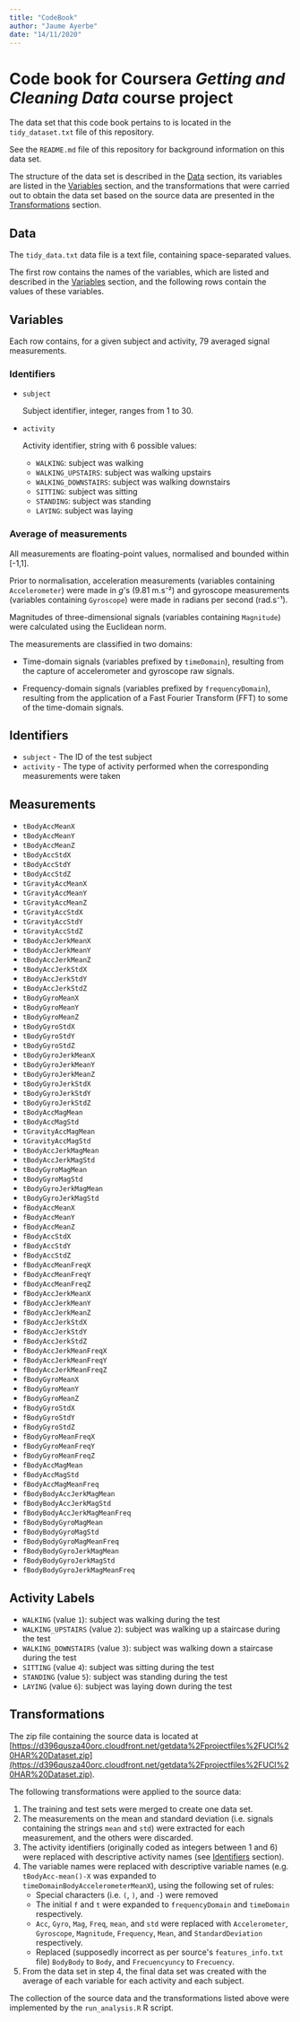 ```yaml
---
title: "CodeBook"
author: "Jaume Ayerbe"
date: "14/11/2020"
---
```


# Code book for Coursera *Getting and Cleaning Data* course project

The data set that this code book pertains to is located in the `tidy_dataset.txt` file of this repository.

See the `README.md` file of this repository for background information on this data set.

The structure of the data set is described in the [Data](#data) section, its variables are listed in the [Variables](#variables) section, and the transformations that were carried out to obtain the data set based on the source data are presented in the [Transformations](#transformations) section.

## Data <a name="data"></a>

The `tidy_data.txt` data file is a text file, containing space-separated values.

The first row contains the names of the variables, which are listed and described in the [Variables](#variables) section, and the following rows contain the values of these variables. 

## Variables <a name="variables"></a>

Each row contains, for a given subject and activity, 79 averaged signal measurements.

### Identifiers <a name="identifiers"></a>

- `subject`

	Subject identifier, integer, ranges from 1 to 30.

- `activity`

	Activity identifier, string with 6 possible values: 
	- `WALKING`: subject was walking
	- `WALKING_UPSTAIRS`: subject was walking upstairs
	- `WALKING_DOWNSTAIRS`: subject was walking downstairs
	- `SITTING`: subject was sitting
	- `STANDING`: subject was standing
	- `LAYING`: subject was laying

### Average of measurements <a name="average-measurements"></a>

All measurements are floating-point values, normalised and bounded within [-1,1].

Prior to normalisation, acceleration measurements (variables containing `Accelerometer`) were made in *g*'s (9.81 m.s⁻²) and gyroscope measurements (variables containing `Gyroscope`) were made in radians per second (rad.s⁻¹).

Magnitudes of three-dimensional signals (variables containing `Magnitude`) were calculated using the Euclidean norm.

The measurements are classified in two domains:

- Time-domain signals (variables prefixed by `timeDomain`), resulting from the capture of accelerometer and gyroscope raw signals.

- Frequency-domain signals (variables prefixed by `frequencyDomain`), resulting from the application of a Fast Fourier Transform (FFT) to some of the time-domain signals.

## Identifiers

* `subject` - The ID of the test subject
* `activity` - The type of activity performed when the corresponding measurements were taken

## Measurements

* `tBodyAccMeanX`
* `tBodyAccMeanY`
* `tBodyAccMeanZ`
* `tBodyAccStdX`
* `tBodyAccStdY`
* `tBodyAccStdZ`
* `tGravityAccMeanX`
* `tGravityAccMeanY`
* `tGravityAccMeanZ`
* `tGravityAccStdX`
* `tGravityAccStdY`
* `tGravityAccStdZ`
* `tBodyAccJerkMeanX`
* `tBodyAccJerkMeanY`
* `tBodyAccJerkMeanZ`
* `tBodyAccJerkStdX`
* `tBodyAccJerkStdY`
* `tBodyAccJerkStdZ`
* `tBodyGyroMeanX`
* `tBodyGyroMeanY`
* `tBodyGyroMeanZ`
* `tBodyGyroStdX`
* `tBodyGyroStdY`
* `tBodyGyroStdZ`
* `tBodyGyroJerkMeanX`
* `tBodyGyroJerkMeanY`
* `tBodyGyroJerkMeanZ`
* `tBodyGyroJerkStdX`
* `tBodyGyroJerkStdY`
* `tBodyGyroJerkStdZ`
* `tBodyAccMagMean`
* `tBodyAccMagStd`
* `tGravityAccMagMean`
* `tGravityAccMagStd`
* `tBodyAccJerkMagMean`
* `tBodyAccJerkMagStd`
* `tBodyGyroMagMean`
* `tBodyGyroMagStd`
* `tBodyGyroJerkMagMean`
* `tBodyGyroJerkMagStd`
* `fBodyAccMeanX`
* `fBodyAccMeanY`
* `fBodyAccMeanZ`
* `fBodyAccStdX`
* `fBodyAccStdY`
* `fBodyAccStdZ`
* `fBodyAccMeanFreqX`
* `fBodyAccMeanFreqY`
* `fBodyAccMeanFreqZ`
* `fBodyAccJerkMeanX`
* `fBodyAccJerkMeanY`
* `fBodyAccJerkMeanZ`
* `fBodyAccJerkStdX`
* `fBodyAccJerkStdY`
* `fBodyAccJerkStdZ`
* `fBodyAccJerkMeanFreqX`
* `fBodyAccJerkMeanFreqY`
* `fBodyAccJerkMeanFreqZ`
* `fBodyGyroMeanX`
* `fBodyGyroMeanY`
* `fBodyGyroMeanZ`
* `fBodyGyroStdX`
* `fBodyGyroStdY`
* `fBodyGyroStdZ`
* `fBodyGyroMeanFreqX`
* `fBodyGyroMeanFreqY`
* `fBodyGyroMeanFreqZ`
* `fBodyAccMagMean`
* `fBodyAccMagStd`
* `fBodyAccMagMeanFreq`
* `fBodyBodyAccJerkMagMean`
* `fBodyBodyAccJerkMagStd`
* `fBodyBodyAccJerkMagMeanFreq`
* `fBodyBodyGyroMagMean`
* `fBodyBodyGyroMagStd`
* `fBodyBodyGyroMagMeanFreq`
* `fBodyBodyGyroJerkMagMean`
* `fBodyBodyGyroJerkMagStd`
* `fBodyBodyGyroJerkMagMeanFreq`

## Activity Labels

* `WALKING` (value `1`): subject was walking during the test
* `WALKING_UPSTAIRS` (value `2`): subject was walking up a staircase during the test
* `WALKING_DOWNSTAIRS` (value `3`): subject was walking down a staircase during the test
* `SITTING` (value `4`): subject was sitting during the test
* `STANDING` (value `5`): subject was standing during the test
* `LAYING` (value `6`): subject was laying down during the test

## Transformations <a name="transformations"></a>

The zip file containing the source data is located at [https://d396qusza40orc.cloudfront.net/getdata%2Fprojectfiles%2FUCI%20HAR%20Dataset.zip](https://d396qusza40orc.cloudfront.net/getdata%2Fprojectfiles%2FUCI%20HAR%20Dataset.zip).

The following transformations were applied to the source data:

1. The training and test sets were merged to create one data set.
1. The measurements on the mean and standard deviation (i.e. signals containing the strings `mean` and `std`) were extracted for each measurement, and the others were discarded.
1. The activity identifiers (originally coded as integers between 1 and 6) were replaced with descriptive activity names (see [Identifiers](#identifiers) section).
1. The variable names were replaced with descriptive variable names (e.g. `tBodyAcc-mean()-X` was expanded to `timeDomainBodyAccelerometerMeanX`), using the following set of rules:
	- Special characters (i.e. `(`, `)`, and `-`) were removed
	- The initial `f` and `t` were expanded to `frequencyDomain` and `timeDomain` respectively.
	- `Acc`, `Gyro`, `Mag`, `Freq`, `mean`, and `std` were replaced with `Accelerometer`, `Gyroscope`, `Magnitude`, `Frequency`, `Mean`, and `StandardDeviation` respectively.
	- Replaced (supposedly incorrect as per source's `features_info.txt` file) `BodyBody` to `Body`, and `Frecuencyuncy` to `Frecuency`.
1. From the data set in step 4, the final data set was created with the average of each variable for each activity and each subject.

The collection of the source data and the transformations listed above were implemented by the `run_analysis.R` R script.